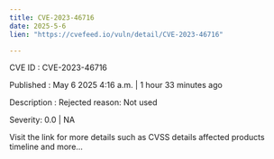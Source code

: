 ```yaml
---
title: CVE-2023-46716
date: 2025-5-6
lien: "https://cvefeed.io/vuln/detail/CVE-2023-46716"

---
```


CVE ID : CVE-2023-46716

Published :  May 6
2025
4:16 a.m. | 1 hour
33 minutes ago

Description : Rejected reason: Not used

Severity: 0.0 | NA

Visit the link for more details
such as CVSS details
affected products
timeline
and more...
